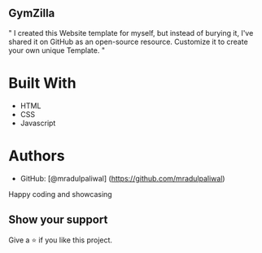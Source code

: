 ## GymZilla


" I created this Website template for myself, but instead of burying it, I've shared it on GitHub as an open-source resource. Customize it to create your own unique Template. "


# Built With 

- HTML
- CSS 
- Javascript


# Authors

- GitHub: [@mradulpaliwal] (https://github.com/mradulpaliwal)


Happy coding and showcasing


## Show your support

Give a ⭐️ if you like this project.
